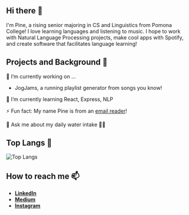 ## Hi there 👋
I'm Pine, a rising senior majoring in CS and Linguistics from Pomona College! I love learning languages and listening to music. I hope to work with Natural Language Processing projects, make cool apps with Spotify, and create software that facilitates language learning!

## Projects and Background 🎯
🔭 I’m currently working on ...
* JogJams, a running playlist generator from songs you know!

🌱 I’m currently learning React, Express, NLP

⚡ Fun fact: My name Pine is from an [email reader](https://en.wikipedia.org/wiki/Pine_(email_client))!

💬 Ask me about my daily water intake 🤔💦

## Top Langs 📝
![Top Langs](https://github-readme-stats.vercel.app/api/top-langs/?username=pinetcht&theme=tokyonight)

## How to reach me 📫 
- **[LinkedIn](https://www.linkedin.com/in/pine-netcharussaeng-0900861a0/)**
- **[Medium](https://medium.com/@pinetcht)**
- **[Instagram](https://www.instagram.com/ppiepine/)**

